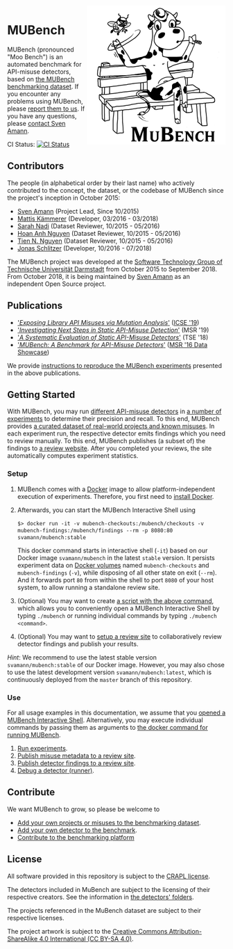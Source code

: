 <img align="right" width="320" height="320" alt="MUBench Logo" src="./meta/logo.png?raw=true" />

# MUBench

MUBench (pronounced "Moo Bench") is an automated benchmark for API-misuse detectors, based on [the MUBench benchmarking dataset](data).
If you encounter any problems using MUBench, please [report them to us](https://github.com/stg-tud/MUBench/issues/new).
If you have any questions, please [contact Sven Amann](http://www.stg.tu-darmstadt.de/staff/sven_amann).

CI Status: [![CI Status](https://api.shippable.com/projects/570d22d52a8192902e1bfa79/badge?branch=master)](https://app.shippable.com/projects/570d22d52a8192902e1bfa79)

## Contributors

The people (in alphabetical order by their last name) who actively contributed to the concept, the dataset, or the codebase of MUBench since the project's inception in October 2015:

* [Sven Amann](http://www.sven-amann.de) (Project Lead, Since 10/2015)
* [Mattis Kämmerer](https://github.com/M8is) (Developer, 03/2016 - 03/2018)
* [Sarah Nadi](http://www.sarahnadi.org/) (Dataset Reviewer, 10/2015 - 05/2016)
* [Hoan Anh Nguyen](https://sites.google.com/site/nguyenanhhoan/) (Dataset Reviewer, 10/2015 - 05/2016)
* [Tien N. Nguyen](http://home.eng.iastate.edu/~tien/) (Dataset Reviewer, 10/2015 - 05/2016)
* [Jonas Schlitzer](https://github.com/joschli) (Developer, 10/2016 - 07/2018)

The MUBench project was developed at the [Software Technology Group of Technische Universität Darmstadt](https://www.stg.tu-darmstadt.de) from October 2015 to September 2018.
From October 2018, it is being maintained by [Sven Amann](http://www.sven-amann.de) as an independent Open Source project.

## Publications

* ['*Exposing Library API Misuses via Mutation Analysis*'](http://home.cse.ust.hk/~mwenaa/paper/ICSE2019A.pdf) ([ICSE '19](https://2019.icse-conferences.org/details/icse-2019-Technical-Papers/56/Exposing-Library-API-Misuses-via-Mutation-Analysis))
* ['*Investigating Next Steps in Static API-Misuse Detection*'](http://sven-amann.de/publications/2019-03-Investigating-Next-Steps-In-Static-API-Misuse-Detection/) (MSR '19)
* ['*A Systematic Evaluation of Static API-Misuse Detectors*'](http://sven-amann.de/publications/2018-03-A-Systematic-Evalution-of-Static-API-Misuse-Detectors/) (TSE '18)
* ['*MUBench: A Benchmark for API-Misuse Detectors*'](http://sven-amann.de/publications/2016-05-MSR-MUBench-dataset.html) ([MSR '16 Data Showcase](http://2016.msrconf.org/#/data))

We provide [instructions to reproduce the MUBench experiments](reproduction/) presented in the above publications.

## Getting Started

With MUBench, you may run [different API-misuse detectors](detectors/) in [a number of experiments](mubench.pipeline/#experiments) to determine their precision and recall.
To this end, MUBench provides [a curated dataset of real-world projects and known misuses](data/).
In each experiment run, the respective detector emits findings which you need to review manually.
To this end, MUBench publishes (a subset of) the findings to [a review website](mubench.reviewsite/).
After you completed your reviews, the site automatically computes experiment statistics.

### Setup

1. MUBench comes with a [Docker](https://www.docker.com/) image to allow platform-independent execution of experiments.
   Therefore, you first need to [install Docker](https://www.docker.com/get-started).
2. Afterwards, you can start the MUBench Interactive Shell using
   
       $> docker run -it -v mubench-checkouts:/mubench/checkouts -v mubench-findings:/mubench/findings --rm -p 8080:80 svamann/mubench:stable
   
   This docker command starts in interactive shell (`-it`) based on our Docker image `svamann/mubench` in the latest `stable` version.
   It persists experiment data on [Docker volumes](https://docs.docker.com/storage/volumes/) named `mubench-checkouts` and `mubench-findings` (`-v`), while disposing of all other state on exit (`--rm`).
   And it forwards port `80` from within the shell to port `8080` of your host system, to allow running a standalone review site.
3. (Optional) You may want to create [a script with the above command](mubench.bin/mubench), which allows you to conveniently open a MUBench Interactive Shell by typing `./mubench` or running individual commands by typing `./mubench <command>`.
4. (Optional) You may want to [setup a review site](mubench.reviewsite/#setup) to collaboratively review detector findings and publish your results.

*Hint*: We recommend to use the latest stable version `svamann/mubench:stable` of our Docker image.
However, you may also chose to use the latest development version `svamann/mubench:latest`, which is continuously deployed from the `master` branch of this repository.

### Use

For all usage examples in this documentation, we assume that you [opened a MUBench Interactive Shell](#setup).
Alternatively, you may execute individual commands by passing them as arguments to [the docker command for running MUBench](#setup).

1. [Run experiments](mubench.pipeline/#run-experiments).
2. [Publish misuse metadata to a review site](mubench.reviewsite/#publish-misuse-metadata).
2. [Publish detector findings to a review site](mubench.reviewsite/#publish-detector-findings).
3. [Debug a detector (runner)](mubench.cli/#debugging-a-detector).

## Contribute

We want MUBench to grow, so please be welcome to

* [Add your own projects or misuses to the benchmarking dataset](data/).
* [Add your own detector to the benchmark](mubench.cli/).
* [Contribute to the benchmarking platform](CONTRIBUTE.md)

## License

All software provided in this repository is subject to the [CRAPL license](CRAPL-LICENSE.txt).

The detectors included in MuBench are subject to the licensing of their respective creators. See the information in [the detectors' folders](detectors).

The projects referenced in the MuBench dataset are subject to their respective licenses.

The project artwork is subject to the [Creative Commons Attribution-ShareAlike 4.0 International (CC BY-SA 4.0)](https://creativecommons.org/licenses/by-sa/4.0/).
